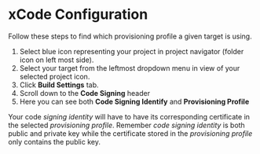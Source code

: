 # xCode Configuration

Follow these steps to find which provisioning profile a given target is using.

1. Select blue icon representing your project in project navigator (folder icon on left most side).
2. Select your target from the leftmost dropdown menu in view of your selected project icon.
3. Click **Build Settings** tab.
4. Scroll down to the **Code Signing** header
5. Here you can see both **Code Signing Identify** and **Provisioning Profile**

Your code *signing identity* will have to have its corresponding certificate in the selected *provisioning profile*. Remember *code signing identity* is both public and private key while the certificate stored in the *provisioning profile* only contains the public key.
